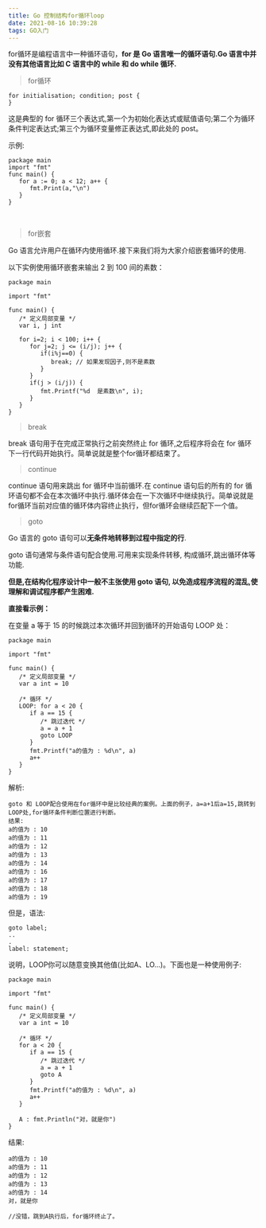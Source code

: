 ```yaml
---
title: Go 控制结构for循环loop
date: 2021-08-16 10:39:28
tags: GO入门
---
```

for循环是编程语言中一种循环语句，**for 是 Go 语言唯一的循环语句.Go 语言中并没有其他语言比如 C 语言中的 while 和 do while 循环.**

> for循环

```
for initialisation; condition; post {  
}
```

这是典型的 for 循环三个表达式,第一个为初始化表达式或赋值语句;第二个为循环条件判定表达式;第三个为循环变量修正表达式,即此处的 post。

示例:
```
package main  
import "fmt"  
func main() {  
   for a := 0; a < 12; a++ {  
      fmt.Print(a,"\n")  
   }  
}  
```
&nbsp;

> for嵌套

Go 语言允许用户在循环内使用循环.接下来我们将为大家介绍嵌套循环的使用.

以下实例使用循环嵌套来输出 2 到 100 间的素数：
```
package main

import "fmt"

func main() {
   /* 定义局部变量 */
   var i, j int

   for i=2; i < 100; i++ {
      for j=2; j <= (i/j); j++ {
         if(i%j==0) {
            break; // 如果发现因子,则不是素数
         }
      }
      if(j > (i/j)) {
         fmt.Printf("%d  是素数\n", i);
      }
   }  
}
```

> break

break 语句用于在完成正常执行之前突然终止 for 循环,之后程序将会在 for 循环下一行代码开始执行。简单说就是整个for循环都结束了。

> continue

continue 语句用来跳出 for 循环中当前循环.在 continue 语句后的所有的 for 循环语句都不会在本次循环中执行.循环体会在一下次循环中继续执行。简单说就是for循环当前对应值的循环体内容终止执行，但for循环会继续匹配下一个值。

> goto

Go 语言的 goto 语句可以**无条件地转移到过程中指定的行**.

goto 语句通常与条件语句配合使用.可用来实现条件转移, 构成循环,跳出循环体等功能.

**但是,在结构化程序设计中一般不主张使用 goto 语句, 以免造成程序流程的混乱,使理解和调试程序都产生困难.**

**直接看示例：**

在变量 a 等于 15 的时候跳过本次循环并回到循环的开始语句 LOOP 处：

```
package main

import "fmt"

func main() {
   /* 定义局部变量 */
   var a int = 10

   /* 循环 */
   LOOP: for a < 20 {
      if a == 15 {
         /* 跳过迭代 */
         a = a + 1
         goto LOOP
      }
      fmt.Printf("a的值为 : %d\n", a)
      a++     
   }  
}
```

解析:

```
goto 和 LOOP配合使用在for循环中是比较经典的案例。上面的例子，a=a+1后a=15,跳转到LOOP处,for循环条件判断位置进行判断。
结果:
a的值为 : 10
a的值为 : 11
a的值为 : 12
a的值为 : 13
a的值为 : 14
a的值为 : 16
a的值为 : 17
a的值为 : 18
a的值为 : 19
```

但是，语法:

```
goto label;
..
.
label: statement;
```

说明，LOOP你可以随意变换其他值(比如A、LO...)。下面也是一种使用例子:

```
package main

import "fmt"

func main() {
   /* 定义局部变量 */
   var a int = 10

   /* 循环 */
   for a < 20 {
      if a == 15 {
         /* 跳过迭代 */
         a = a + 1
         goto A
      }
      fmt.Printf("a的值为 : %d\n", a)
      a++
   }

   A : fmt.Println("对，就是你")
}
```

结果:

```
a的值为 : 10
a的值为 : 11
a的值为 : 12
a的值为 : 13
a的值为 : 14
对，就是你

//没错，跳到A执行后，for循环终止了。
```
